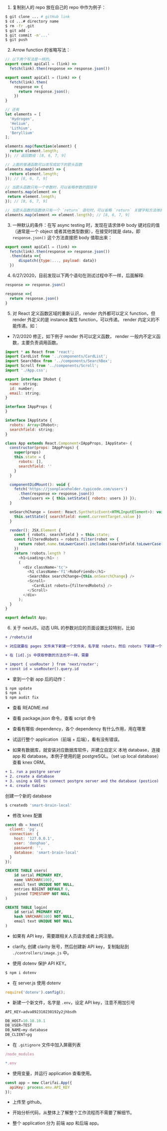 1. 复制别人的 repo 放在自己的 repo 中作为例子：

```bash
$ git clone ... # gitHub link
$ cd ...# directory name
$ rm -fr .git
$ git add .
$ git commit -m'...'
$ git push
```

2. Arrow function 的省略写法：

```js
// 以下两个写法是一样的。
export const apiCall = (link) =>
  fetch(link).then(response => response.json())

export const apiCall = (link) => {
  fetch(link).then(
    response => {
      return response.json();
    })
}

// 还有
let elements = [
  'Hydrogen',
  'Helium',
  'Lithium',
  'Beryllium'
];

elements.map(function(element) { 
  return element.length; 
}); // 返回数组：[8, 6, 7, 9]

// 上面的普通函数可以改写成如下的箭头函数
elements.map((element) => {
  return element.length;
}); // [8, 6, 7, 9]

// 当箭头函数只有一个参数时，可以省略参数的圆括号
elements.map(element => {
 return element.length;
}); // [8, 6, 7, 9]

// 当箭头函数的函数体只有一个 `return` 语句时，可以省略 `return` 关键字和方法体的花括号
elements.map(element => element.length); // [8, 6, 7, 9]
```

3. 一种默认的条件：在写 async testing 时，发现在请求体中 body 键对应的值（通常是一个 object 或者其他类型数据），在接受时就是 data，即 `response.json()` 这个方法直接把 body 值取出来：
```js
export const apiCall = (link) =>
  fetch(link).then(response => response.json())
  .then(data =>{
      dispatch({type:..., payload: data})
  })
```

4. 6/27/2020，目前发现以下两个语句在测试过程中不一样，后面解释:
```js
response => response.json()
```
```js
response =>{
  return response.json()
}
```

5. 对 React 定义函数区域的重新认识，render 内外都可以定义 function，但 render 外定义的是 instance 属性 function，可以传递。 render 内定义的不能传递。如：

- 7/2/2020 修正，如下例子 render 外可以定义函数， render 一般内不定义函数，主要负责调用函数。

```js
import * as React from 'react';
import CardList from '../components/CardList';
import SearchBox from '../components/SearchBox';
import Scroll from '../components/Scroll';
import './App.css';

export interface IRobot {
  name: string;
  id: number;
  email: string;
}

interface IAppProps {
}

interface IAppState {
  robots: Array<IRobot>;
  searchfield: string;
}

class App extends React.Component<IAppProps, IAppState> {
  constructor(props: IAppProps) {
    super(props)
    this.state = {
      robots: [],
      searchfield: ''
    }
  }

  componentDidMount(): void {
    fetch('https://jsonplaceholder.typicode.com/users')
      .then(response => response.json())
      .then(users => { this.setState({ robots: users }) });
  }

  onSearchChange = (event: React.SyntheticEvent<HTMLInputElement>): void => {
    this.setState({ searchfield: event.currentTarget.value })
  }

  render(): JSX.Element {
    const { robots, searchfield } = this.state;
    const filteredRobots = robots.filter(robot => {
      return robot.name.toLowerCase().includes(searchfield.toLowerCase());
    })
    return !robots.length ?
      <h1>Loading</h1> :
      (
        <div className='tc'>
          <h1 className='f1'>RoboFriends</h1>
          <SearchBox searchChange={this.onSearchChange} />
          <Scroll>
            <CardList robots={filteredRobots} />
          </Scroll>
        </div>
      );
  }
}

export default App;
```

6. 关于 nextJS，动态 URL 的参数对应的页面设置比较特别，比如
```diff
+ /robots/id

+ 对应就要在 pages 文件夹下新建一个文件夹，名字是 robots，然后 robots 下新建一个新文件，叫做 [id].js

+ 在 [id].js 中获取参数的方法也不一样，需要 

+ import { useRouter } from 'next/router';
+ const id = useRouter().query.id
```

- 拿到一个新 app 后的动作：
```bash
$ npm update
$ npm i
$ npm audit fix
```

- 查看 README.md
- 查看 package.json 命令，查看 script 命令
- 查看有哪些 dependency，各个 dependency 有什么作用，用在哪里

- 试运行整个 application（前端 + 后端），看有没有错误。
- 如果有数据库，就安装对应数据库软件，并建立自定义 本地 database，连接 app 和 database。本例子使用的是 postgreSQL。（set up local database） 查看 knex ORM。

```diff
+ 1. run a postgre server
+ 2. create a database
+ 3. using a GUI to connect postgre server and the database (postico)
+ 4. create tables
```

创建一个新的 database
```bash
$ createdb 'smart-brain-local'
```

- 修改 knex 配置
```js
const db = knex({
  client: 'pg',
  connection: {
    host: '127.0.0.1',
    user: 'donghao',
    password: '',
    database: 'smart-brain-local'
  }
});
```

```sql
CREATE TABLE users(
    id serial PRIMARY KEY,
    name VARCHAR(100),
    email text UNIQUE NOT NULL,
    entries BIGINT DEFAULT 0,
    joined TIMESTAMP NOT NULL
)
```

```sql
CREATE TABLE login(
    id serial PRIMARY KEY,
    hash VARCHAR(100) NOT NULL,
    email text UNIQUE NOT NULL
)
```

- 如果有 API key，需要跟相关人员请求或者上网注册。

- clarify, 创建 clarity 账号，然后创建新 API key，复制黏贴到 `./controllers/image.js` 中。

- 使用 dotenv 保护 API KEY。
```bash
$ npm i dotenv
```

- 在 server.js 使用 dotenv
```js
require('dotenv').config();
```
- 新建一个新文件，名字是 `.env`，设定 API key，注意不用加引号
```js
API_KEY=adva892310230192y2jhbsdh

DB_HOST=10.10.10.1
DB_USER=TEST
DB_NAME=my-database
DB_CLIENT=pg
```

- 在 `.gitignore` 文件中加入屏蔽列表
```js
/node_modules

*.env
```

- 使用变量，并运行 application 查看使用。
```js
const app = new Clarifai.App({
  apiKey: process.env.API_KEY
});
```

- 上传至 github。


- 开始分析代码，从整体上了解整个工作流程而不需要了解细节。
- 整个 application 分为 前端 app 和后端 app。
